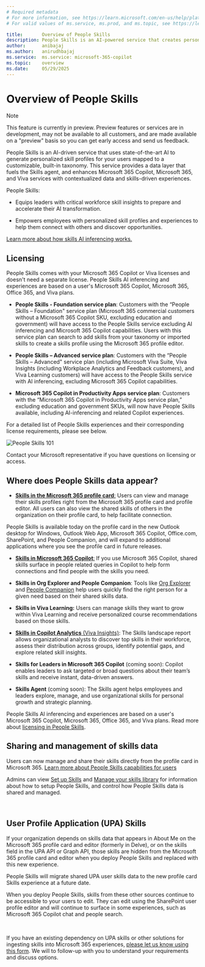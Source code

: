 ```yaml
---
# Required metadata
# For more information, see https://learn.microsoft.com/en-us/help/platform/learn-editor-add-metadata
# For valid values of ms.service, ms.prod, and ms.topic, see https://learn.microsoft.com/en-us/help/platform/metadata-taxonomies

title:       Overview of People Skills
description: People Skills is an AI-powered service that creates personalized skill profiles for users, integrating with Microsoft 365 tools to enhance skills-based experiences.
author:      anibajaj 
ms.author:   anirudhbajaj
ms.service:  ms.service: microsoft-365-copilot
ms.topic:    overview
ms.date:     05/29/2025
---
```


# Overview of People Skills

> [!NOTE]
> This feature is currently in preview. Preview features or services are in development, may not be available to all customers, and are made available on a "preview" basis so you can get early access and send us feedback.

People Skills is an AI-driven service that uses state-of-the-art AI to generate personalized skill profiles for your users mapped to a customizable, built-in taxonomy. This service provides a data layer that fuels the Skills agent, and enhances Microsoft 365 Copilot, Microsoft 365, and Viva services with contextualized data and skills-driven experiences.   

People Skills:

- Equips leaders with critical workforce skill insights to prepare and accelerate their AI transformation.

- Empowers employees with personalized skill profiles and experiences to help them connect with others and discover opportunities.

[Learn more about how skills AI inferencing works.](/editor/MicrosoftDocs/microsoft-365-docs-pr/copilot%2Fpeopleskillsoverview.md/pr/28574/docs-editor%2Fpeopleskillsoverview-1748550104?branch=main)

## Licensing

People Skills comes with your Microsoft 365 Copilot or Viva licenses and doesn't need a separate license. People Skills AI inferencing and experiences are based on a user's Microsoft 365 Copilot, Microsoft 365, Office 365, and Viva plans.

- __People Skills - Foundation service plan__: Customers with the “People Skills – Foundation" service plan (Microsoft 365 commercial customers without a Microsoft 365 Copilot SKU, excluding education and government) will have access to the People Skills service excluding AI inferencing and Microsoft 365 Copilot capabilities. Users with this service plan can search to add skills from your taxonomy or imported skills to create a skills profile using the Microsoft 365 profile editor.

- __People Skills – Advanced service plan__: Customers with the “People Skills – Advanced" service plan (including Microsoft Viva Suite, Viva Insights (including Workplace Analytics and Feedback customers), and Viva Learning customers) will have access to the People Skills service with AI inferencing, excluding Microsoft 365 Copilot capabilities.

- __Microsoft 365 Copilot in Productivity Apps service plan__: Customers with the “Microsoft 365 Copilot in Productivity Apps service plan,” excluding education and government SKUs, will now have People Skills available, including AI-inferencing and related Copilot experiences.

For a detailed list of People Skills experiences and their corresponding license requirements, please see below.

![People Skills 101](https://review.learn.microsoft.com/en-us/editor/MicrosoftDocs/microsoft-365-docs-pr/copilot%2Fpeopleskillsoverview.md/pr/28574/media/peopleskillsoverview/people-skills-101.png)

Contact your Microsoft representative if you have questions on licensing or access.

## Where does People Skills data appear?

- **[Skills in the Microsoft 365 profile card](https://support.microsoft.com/en-us/office/overview-of-people-skills-988029ce-f749-4f99-a6f3-f2e4cef450ae)**[:](https://support.microsoft.com/en-us/office/overview-of-people-skills-988029ce-f749-4f99-a6f3-f2e4cef450ae) Users can view and manage their skills profiles right from the Microsoft 365 profile card and profile editor. All users can also view the shared skills of others in the organization on their profile card, to help facilitate connection.

People Skills is available today on the profile card in the new Outlook desktop for Windows, Outlook Web App, Microsoft 365 Copilot, Office.com, SharePoint, and People Companion, and will expand to additional applications where you see the profile card in future releases.



- **[Skills in Microsoft 365 Copilot](https://support.microsoft.com/en-us/office/overview-of-people-skills-988029ce-f749-4f99-a6f3-f2e4cef450ae)**[:](https://support.microsoft.com/en-us/office/overview-of-people-skills-988029ce-f749-4f99-a6f3-f2e4cef450ae) If you use Microsoft 365 Copilot, shared skills surface in people related queries in Copilot to help form connections and find people with the skills you need.

- **Skills in Org Explorer and People Companion**: Tools like [Org Explorer](https://support.microsoft.com/en-us/topic/org-explorer-40c65909-b12d-4ab9-8d6c-a1592789dc8e) and [People Companion](/microsoft-365-apps/companions/people) help users quickly find the right person for a given need based on their shared skills data.

- **Skills in Viva Learning:** Users can manage skills they want to grow within Viva Learning and receive personalized course recommendations based on those skills.

- **[Skills in Copilot Analytics](/viva/insights/advanced/analyst/templates/skills-landscape)**[ (Viva Insights)](/viva/insights/advanced/analyst/templates/skills-landscape): The Skills landscape report allows organizational analysts to discover top skills in their workforce, assess their distribution across groups, identify potential gaps, and explore related skill insights.

- **Skills for Leaders in Microsoft 365 Copilot** (coming soon): Copilot enables leaders to ask targeted or broad questions about their team’s skills and receive instant, data-driven answers.

- **Skills Agent** (coming soon): The Skills agent helps employees and leaders explore, manage, and use organizational skills for personal growth and strategic planning.

People Skills AI inferencing and experiences are based on a user's Microsoft 365 Copilot, Microsoft 365, Office 365, and Viva plans. Read more about [licensing in People Skills](/editor/MicrosoftDocs/microsoft-365-docs-pr/copilot%2Fpeopleskillsoverview.md/pr/28574/docs-editor%2Fpeopleskillsoverview-1748550104?branch=main).

## Sharing and management of skills data

Users can now manage and share their skills directly from the profile card in Microsoft 365. [Learn more about People Skills capabilities for users](https://go.microsoft.com/fwlink/?linkid=2313228)

Admins can view [Set up Skills](/viva/skills/skills-get-started) and [Manage your skills library](/viva/skills/manage-skills-library) for information about how to setup People Skills, and control how People Skills data is shared and managed.

 



## User Profile Application (UPA) Skills

If your organization depends on skills data that appears in About Me on the Microsoft 365 profile card and editor (formerly in Delve), or on the skills field in the UPA API or Graph API, those skills are hidden from the Microsoft 365 profile card and editor when you deploy People Skills and replaced with this new experience.

People Skills will migrate shared UPA user skills data to the new profile card Skills experience at a future date.

When you deploy People Skills, skills from these other sources continue to be accessible to your users to edit. They can edit using the SharePoint user profile editor and will continue to surface in some experiences, such as Microsoft 365 Copilot chat and people search.

 

If you have an existing dependency on UPA skills or other solutions for ingesting skills into Microsoft 365 experiences, [please let us know using this form](https://go.microsoft.com/fwlink/?linkid=2320998). We will to follow-up with you to understand your requirements and discuss options.

